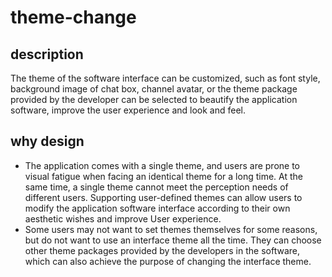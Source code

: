 # theme-change

## description

The theme of the software interface can be customized, such as font style, background image of chat box, channel avatar, or the theme package provided by the developer can be selected to beautify the application software, improve the user experience and look and feel.

## why design

- The application comes with a single theme, and users are prone to visual fatigue when facing an identical theme for a long time. At the same time, a single theme cannot meet the perception needs of different users. Supporting user-defined themes can allow users to modify the application software interface according to their own aesthetic wishes and improve User experience.
- Some users may not want to set themes themselves for some reasons, but do not want to use an interface theme all the time. They can choose other theme packages provided by the developers in the software, which can also achieve the purpose of changing the interface theme.

